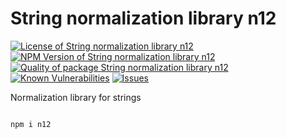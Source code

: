 # String normalization library **n12**

<!--Badges-->

 [![License of String normalization library **n12**](https://img.shields.io/github/license/hejny/n12.svg?style=flat)](https://github.com/hejny/n12/blob/main/LICENSE)
 [![NPM Version of String normalization library **n12**](https://badge.fury.io/js/n12.svg)](https://www.npmjs.com/package/n12)
 [![Quality of package String normalization library **n12**](https://packagequality.com/shield/n12.svg)](https://packagequality.com/#?package=n12)
 [![Known Vulnerabilities](https://snyk.io/test/github/hejny/n12/badge.svg)](https://snyk.io/test/github/hejny/n12)
 [![Issues](https://img.shields.io/github/issues/hejny/n12.svg?style=flat)](https://github.com/hejny/n12/issues)

<!--/Badges-->

Normalization library for strings

```bash

npm i n12

```
